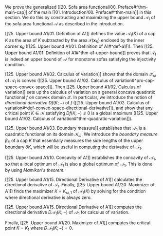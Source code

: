 We prove the generalized [[20. Sofa area functional/00. Preface#^thm-main-cap]] of the main [[01. Introduction/00. Preface#^thm-main]] in this section. We do this by constructing and maximizing the upper bound $\mathcal{A}_1$ of the sofa area functional $\mathcal{A}$ as described in the introduction.

[[25. Upper bound A1/01. Definition of A1]] defines the value $\mathcal{A}_1(K)$ of a cap $K$ as the area of $K$ subtracted by the area $\mathcal{I}(\mathbf{x}_K)$ enclosed by the inner corner $\mathbf{x}_K$ ([[25. Upper bound A1/01. Definition of A1#^def-a1]]). Then [[25. Upper bound A1/01. Definition of A1#^thm-a1-upper-bound]] proves that $\mathcal{A}_1$ is indeed an upper bound of $\mathcal{A}$ for monotone sofas satisfying the injectivity condition.

[[25. Upper bound A1/02. Calculus of variation]] shows that the domain $\mathcal{K}_\omega$ of $\mathcal{A}_1$ is convex ([[25. Upper bound A1/02. Calculus of variation#^pro-cap-space-convex-space]]). Then [[25. Upper bound A1/02. Calculus of variation]] sets up the calculus of variation on a general concave quadratic functional $f$ on convex domain $\mathcal{K}$. In particular, we introduce the notion of _directional derivative_ $Df(K; -)$ of $f$ ([[25. Upper bound A1/02. Calculus of variation#^def-convex-space-directional-derivative]]), and show that any critical point $K \in \mathcal{K}$ satisfying $D f(K; -) \leq 0$ is a global maximum ([[25. Upper bound A1/02. Calculus of variation#^thm-quadratic-variation]]).

[[25. Upper bound A1/03. Boundary measure]] establishes that $\mathcal{A}_1$ is a quadratic functional on its domain $\mathcal{K}_\omega$. We introduce the _boundary measure_ $\beta_K$ of a cap $K$ that essentially measures the side lengths of the upper boundary $\delta K$, which will be useful in computing the derivative of $\mathcal{A}_1$.

[[25. Upper bound A1/10. Concavity of A1]] establishes the concavity of $\mathcal{A}_1$, so that a local optimum of $\mathcal{A}_1$ is also a global optimum of $\mathcal{A}_1$. This is done by using _Mamikon's theorem_. 

[[25. Upper bound A1/15. Directional Derivative of A1]] calculates the directional derivative of $\mathcal{A}_1$. Finally, [[25. Upper bound A1/20. Maximizer of A1]] finds the maximizer $K = K_{\omega, 1}$ of $\mathcal{A}_1(K)$ by solving for the condition where directional derivative is always zero.

[[25. Upper bound A1/15. Directional Derivative of A1]] computes the directional derivative $D\mathcal{A}_1(K; -)$ of $\mathcal{A}_1$ for calculus of variation.

Finally, [[25. Upper bound A1/20. Maximizer of A1]] computes the critical point $K = K_1$ where $D\mathcal{A}_1(K; -) = 0$. 